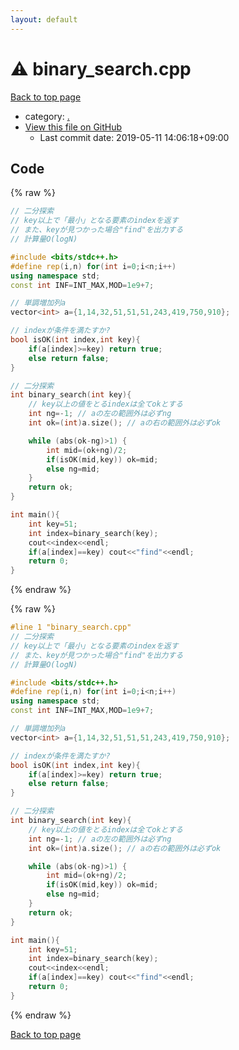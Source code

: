 ```yaml
---
layout: default
---
```


<!-- mathjax config similar to math.stackexchange -->
<script type="text/javascript" async
  src="https://cdnjs.cloudflare.com/ajax/libs/mathjax/2.7.5/MathJax.js?config=TeX-MML-AM_CHTML">
</script>
<script type="text/x-mathjax-config">
  MathJax.Hub.Config({
    TeX: { equationNumbers: { autoNumber: "AMS" }},
    tex2jax: {
      inlineMath: [ ['$','$'] ],
      processEscapes: true
    },
    "HTML-CSS": { matchFontHeight: false },
    displayAlign: "left",
    displayIndent: "2em"
  });
</script>

<script type="text/javascript" src="https://cdnjs.cloudflare.com/ajax/libs/jquery/3.4.1/jquery.min.js"></script>
<script src="https://cdn.jsdelivr.net/npm/jquery-balloon-js@1.1.2/jquery.balloon.min.js" integrity="sha256-ZEYs9VrgAeNuPvs15E39OsyOJaIkXEEt10fzxJ20+2I=" crossorigin="anonymous"></script>
<script type="text/javascript" src="../assets/js/copy-button.js"></script>
<link rel="stylesheet" href="../assets/css/copy-button.css" />


# :warning: binary_search.cpp

<a href="../index.html">Back to top page</a>

* category: <a href="../index.html#5058f1af8388633f609cadb75a75dc9d">.</a>
* <a href="{{ site.github.repository_url }}/blob/master/binary_search.cpp">View this file on GitHub</a>
    - Last commit date: 2019-05-11 14:06:18+09:00




## Code

<a id="unbundled"></a>
{% raw %}
```cpp
// 二分探索
// key以上で「最小」となる要素のindexを返す
// また、keyが見つかった場合"find"を出力する
// 計算量O(logN)

#include <bits/stdc++.h>
#define rep(i,n) for(int i=0;i<n;i++)
using namespace std;
const int INF=INT_MAX,MOD=1e9+7;

// 単調増加列a
vector<int> a={1,14,32,51,51,51,243,419,750,910};

// indexが条件を満たすか?
bool isOK(int index,int key){
    if(a[index]>=key) return true;
    else return false;
}

// 二分探索
int binary_search(int key){
	// key以上の値をとるindexは全てokとする
    int ng=-1; // aの左の範囲外は必ずng
    int ok=(int)a.size(); // aの右の範囲外は必ずok

    while (abs(ok-ng)>1) {
        int mid=(ok+ng)/2;
        if(isOK(mid,key)) ok=mid;
        else ng=mid;
    }
    return ok;
}

int main(){
	int key=51;
	int index=binary_search(key);
    cout<<index<<endl;
	if(a[index]==key) cout<<"find"<<endl;
	return 0;
}

```
{% endraw %}

<a id="bundled"></a>
{% raw %}
```cpp
#line 1 "binary_search.cpp"
// 二分探索
// key以上で「最小」となる要素のindexを返す
// また、keyが見つかった場合"find"を出力する
// 計算量O(logN)

#include <bits/stdc++.h>
#define rep(i,n) for(int i=0;i<n;i++)
using namespace std;
const int INF=INT_MAX,MOD=1e9+7;

// 単調増加列a
vector<int> a={1,14,32,51,51,51,243,419,750,910};

// indexが条件を満たすか?
bool isOK(int index,int key){
    if(a[index]>=key) return true;
    else return false;
}

// 二分探索
int binary_search(int key){
	// key以上の値をとるindexは全てokとする
    int ng=-1; // aの左の範囲外は必ずng
    int ok=(int)a.size(); // aの右の範囲外は必ずok

    while (abs(ok-ng)>1) {
        int mid=(ok+ng)/2;
        if(isOK(mid,key)) ok=mid;
        else ng=mid;
    }
    return ok;
}

int main(){
	int key=51;
	int index=binary_search(key);
    cout<<index<<endl;
	if(a[index]==key) cout<<"find"<<endl;
	return 0;
}

```
{% endraw %}

<a href="../index.html">Back to top page</a>


